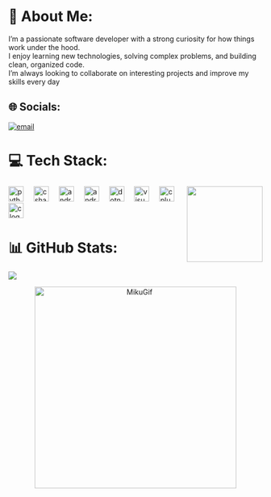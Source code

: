 


# 💫 About Me:
I’m a passionate software developer with a strong curiosity for how things work under the hood.<br>I enjoy learning new technologies, solving complex problems, and building clean, organized code.<br>I’m always looking to collaborate on interesting projects and improve my skills every day


## 🌐 Socials:
[![email](https://img.shields.io/badge/Email-D14836?logo=gmail&logoColor=white)](mailto:diegoocdev@gmail.com) 

# 💻 Tech Stack:

###

<img align="right" height="150" src="https://github.com/DiegoOC111/DiegoOC111/blob/main/miku%20gift.gif"  />

###

<div align="left">
  <img src="https://cdn.jsdelivr.net/gh/devicons/devicon/icons/python/python-original.svg" height="30" alt="python logo"  />
  <img width="12" />
  <img src="https://cdn.jsdelivr.net/gh/devicons/devicon/icons/csharp/csharp-original.svg" height="30" alt="csharp logo"  />
  <img width="12" />
  <img src="https://cdn.jsdelivr.net/gh/devicons/devicon/icons/android/android-original.svg" height="30" alt="android logo"  />
  <img width="12" />
  <img src="https://cdn.jsdelivr.net/gh/devicons/devicon/icons/androidstudio/androidstudio-original.svg" height="30" alt="androidstudio logo"  />
  <img width="12" />
  <img src="https://cdn.jsdelivr.net/gh/devicons/devicon/icons/dotnetcore/dotnetcore-original.svg" height="30" alt="dotnetcore logo"  />
  <img width="12" />
  <img src="https://cdn.jsdelivr.net/gh/devicons/devicon/icons/visualstudio/visualstudio-plain.svg" height="30" alt="visualstudio logo"  />
  <img width="12" />
  <img src="https://cdn.jsdelivr.net/gh/devicons/devicon/icons/cplusplus/cplusplus-original.svg" height="30" alt="cplusplus logo"  />
  <img width="12" />
  <img src="https://cdn.jsdelivr.net/gh/devicons/devicon/icons/c/c-original.svg" height="30" alt="c logo"  />
</div>

###
# 📊 GitHub Stats:

![](https://github-readme-stats.vercel.app/api/top-langs/?username=DiegoOC111&theme=rose&hide_border=false&include_all_commits=false&count_private=false&layout=compact)

<!-- Proudly created with GPRM ( https://gprm.itsvg.in ) -->

<p align="center">
  <img src="https://github.com/DiegoOC111/DiegoOC111/blob/main/miku%20gift.gif" width="400" alt="MikuGif">
</p>

